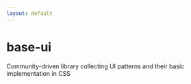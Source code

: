 ```yaml
---
layout: default
---
```

# base-ui
Community-driven library collecting UI patterns and their basic implementation in CSS
